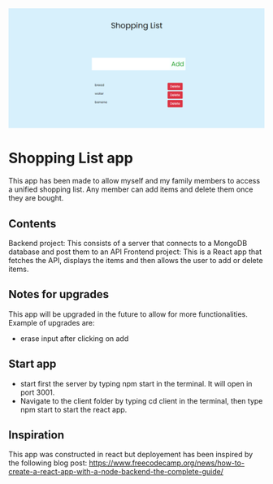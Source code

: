 <img src="frontimg.png">

# Shopping List app

This app has been made to allow myself and my family members to access a unified shopping list. Any member can add items and delete them once they are bought.

## Contents

Backend project: This consists of a server that connects to a MongoDB database and post them to an API
Frontend project: This is a React app that fetches the API, displays the items and then allows the user to add or delete items.

## Notes for upgrades

This app will be upgraded in the future to allow for more functionalities.
Example of upgrades are:

- erase input after clicking on add

## Start app

- start first the server by typing npm start in the terminal. It will open in port 3001.
- Navigate to the client folder by typing cd client in the terminal, then type npm start to start the react app.

## Inspiration

This app was constructed in react but deployement has been inspired by the following blog post: https://www.freecodecamp.org/news/how-to-create-a-react-app-with-a-node-backend-the-complete-guide/
